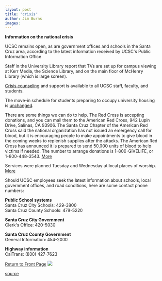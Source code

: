 ```yaml
---
layout: post
title: "crisis"
author: Jim Burns
images:
---
```


**Information on the national crisis**

UCSC remains open, as are government offices and schools in the Santa Cruz area, according to the latest information received by UCSC's Public Information Office.

Staff in the University Library report that TVs are set up for campus viewing at Kerr Media, the Science Library, and on the main floor of McHenry Library (which is large screen).

[Crisis counseling][1] and support is available to all UCSC staff, faculty, and students.

The move-in schedule for students preparing to occupy university housing is [unchanged][2].  
  
There are some things we can do to help. The Red Cross is accepting donations, and you can mail them to the American Red Cross, 942 Lupin Drive, Salinas, CA 93906. The Santa Cruz Chapter of the American Red Cross said the national organization has not issued an emergency call for blood, but it is encouraging people to make appointments to give blood in the coming weeks to replenish supplies after the attacks. The American Red Cross has announced it is prepared to send 50,000 units of blood to help victims if needed. The number to arrange donations is 1-800-GIVELIFE, or 1-800-448-3543. [More][3]

Services were planned Tuesday and Wednesday at local places of worship. [More][4]

Should UCSC employees seek the latest information about schools, local government offices, and road conditions, here are some contact phone numbers:

**Public School systems**  
Santa Cruz City Schools: 429-3800  
Santa Cruz County Schools: 479-5220

**Santa Cruz City Government**  
Clerk's Office: 420-5030

**Santa Cruz County Government**  
General Information: 454-2000

**Highway information**  
CalTrans: (800) 427-7623

  
[Return to Front Page][5] ![ ][6]

[1]: crisis_counseling.html
[2]: crisis_move.in.html
[3]: http://www.sccredcross.org/WorldTrade.html
[4]: crisis_services.html
[5]: ../../index.html
[6]: ../../images/trans.gif

[source](http://www1.ucsc.edu/currents/01-02/09-03/crisis.html "Permalink to crisis")
